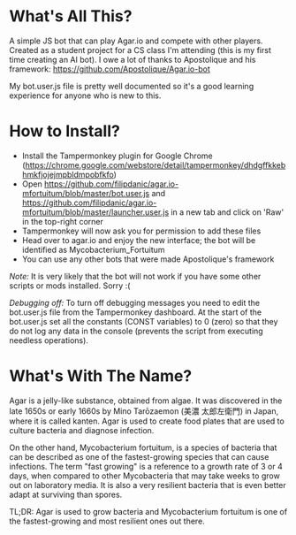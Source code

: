 # What's All This?

A simple JS bot that can play Agar.io and compete with other players. Created as a student project for a CS class I'm attending (this is my first time creating an AI bot). I owe a lot of thanks to Apostolique and his framework: https://github.com/Apostolique/Agar.io-bot

My bot.user.js file is pretty well documented so it's a good learning experience for anyone who is new to this.

# How to Install?

- Install the Tampermonkey plugin for Google Chrome (https://chrome.google.com/webstore/detail/tampermonkey/dhdgffkkebhmkfjojejmpbldmpobfkfo)
- Open https://github.com/filipdanic/agar.io-mfortuitum/blob/master/bot.user.js and https://github.com/filipdanic/agar.io-mfortuitum/blob/master/launcher.user.js in a new tab and click on 'Raw' in the top-right corner
- Tampermonkey will now ask you for permission to add these files
- Head over to agar.io and enjoy the new interface; the bot will be identified as Mycobacterium_Fortuitum
- You can use any other bots that were made Apostolique's framework

*Note:* It is very likely that the bot will not work if you have some other scripts or mods installed. Sorry :(

*Debugging off:* To turn off debugging messages you need to edit the bot.user.js file from the Tampermonkey dashboard. At the start of the bot.user.js set all the constants (CONST variables) to 0 (zero) so that they do not log any data in the console (prevents the script from executing needless operations).

# What's With The Name?

Agar is a jelly-like substance, obtained from algae. It was discovered in the late 1650s or early 1660s by Mino Tarōzaemon (美濃 太郎左衛門) in Japan, where it is called kanten. Agar is used to create food plates that are used to culture bacteria and diagnose infection.

On the other hand, Mycobacterium fortuitum, is a species of bacteria that can be described as one of the fastest-growing species that can cause infections. The term "fast growing" is a reference to a growth rate of 3 or 4 days, when compared to other Mycobacteria that may take weeks to grow out on laboratory media. It is also a very resilient bacteria that is even better adapt at surviving than spores.

TL;DR: Agar is used to grow bacteria and Mycobacterium fortuitum is one of the fastest-growing and most resilient ones out there.
